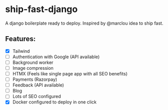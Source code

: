 # ship-fast-django
A django boilerplate ready to deploy. Inspired by @marclou idea to ship fast.

## Features:
  - [x] Tailwind
  - [ ] Authentication with Google (API available)
  - [ ] Background worker
  - [ ] Image compression
  - [ ] HTMX (Feels like single page app with all SEO benefits)
  - [ ] Payments (Razorpay)
  - [ ] Feedback (API available)
  - [ ] Blog
  - [ ] Lots of SEO configured
  - [x] Docker configured to deploy in one click

